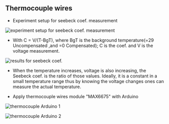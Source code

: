 ## Thermocouple wires

* Experiment setup for seebeck coef. measurement  

![][Exp_fig1] 

* With C = V/(T-BgT), where BgT is the background temperature(=29 Uncompensated ,and =0 Compensated); C is the coef. and V is the voltage measurement.

![][Exp_fig2] 

* When the temperature increases, voltage is also increasing, the Seebeck coef. is the ratio of those values. Ideally, it is a constant in a small temperature range thus by knowing the voltage changes ones can measure the actual temperature.

* Apply thermocouple wires module "MAX6675" with Arduino

![][Exp_fig3] 

![][Exp_fig4] 




[Exp_fig1]:./figs/Setup.png "experiment setup for seebeck coef. measurement"
[Exp_fig2]:./figs/SeebeckCoef.png "results for seebeck coef."
[Exp_fig3]:./figs/audrino_thermocouple1.png "thermocouple Arduino 1"
[Exp_fig4]:./figs/audrino_thermocouple1.png "thermocouple Arduino 2"
